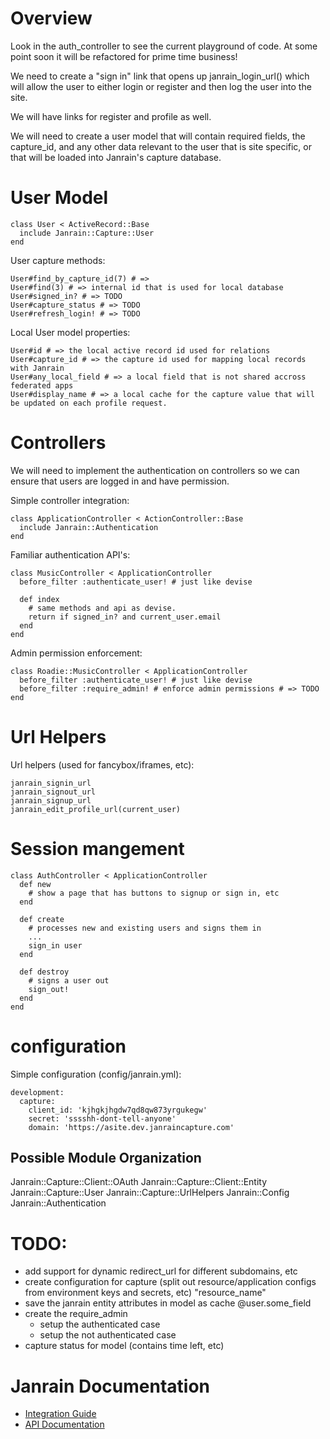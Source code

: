 # Overview

Look in the auth_controller to see the current playground of code. At some point
soon it will be refactored for prime time business!

We need to create a "sign in" link that opens up janrain_login_url() which will allow the
user to either login or register and then log the user into the site.

We will have links for register and profile as well.

We will need to create a user model that will contain required fields, the
capture_id, and any other data relevant to the user that is site specific, or
that will be loaded into Janrain's capture database.

# User Model

    class User < ActiveRecord::Base
      include Janrain::Capture::User
    end

User capture methods:

    User#find_by_capture_id(7) # => 
    User#find(3) # => internal id that is used for local database
    User#signed_in? # => TODO
    User#capture_status # => TODO
    User#refresh_login! # => TODO

Local User model properties:

    User#id # => the local active record id used for relations
    User#capture_id # => the capture id used for mapping local records with Janrain
    User#any_local_field # => a local field that is not shared accross federated apps
    User#display_name # => a local cache for the capture value that will be updated on each profile request.

# Controllers

We will need to implement the authentication on controllers so we can ensure that
users are logged in and have permission.

Simple controller integration:

    class ApplicationController < ActionController::Base
      include Janrain::Authentication
    end

Familiar authentication API's:

    class MusicController < ApplicationController
      before_filter :authenticate_user! # just like devise

      def index
        # same methods and api as devise.
        return if signed_in? and current_user.email
      end
    end

Admin permission enforcement:

    class Roadie::MusicController < ApplicationController
      before_filter :authenticate_user! # just like devise
      before_filter :require_admin! # enforce admin permissions # => TODO
    end

# Url Helpers

Url helpers (used for fancybox/iframes, etc):

    janrain_signin_url
    janrain_signout_url
    janrain_signup_url
    janrain_edit_profile_url(current_user)

# Session mangement

    class AuthController < ApplicationController
      def new
        # show a page that has buttons to signup or sign in, etc
      end

      def create
        # processes new and existing users and signs them in
        ...
        sign_in user
      end

      def destroy
        # signs a user out
        sign_out!
      end
    end

# configuration 

Simple configuration (config/janrain.yml):

    development:
      capture:
        client_id: 'kjhgkjhgdw7qd8qw873yrgukegw'
        secret: 'sssshh-dont-tell-anyone'
        domain: 'https://asite.dev.janraincapture.com'

## Possible Module Organization

Janrain::Capture::Client::OAuth
Janrain::Capture::Client::Entity
Janrain::Capture::User
Janrain::Capture::UrlHelpers
Janrain::Config
Janrain::Authentication

# TODO: 

  * add support for dynamic redirect_url for different subdomains, etc
  * create configuration for capture (split out resource/application configs from environment keys and secrets, etc) "resource_name"
  * save the janrain entity attributes in model as cache @user.some_field
  * create the require_admin
    * setup the authenticated case
    * setup the not authenticated case
  * capture status for model (contains time left, etc)

# Janrain Documentation

  * [Integration Guide](https://janraincapture.com/docs/integration_guide.html)
  * [API Documentation](https://janraincapture.com/docs/)

